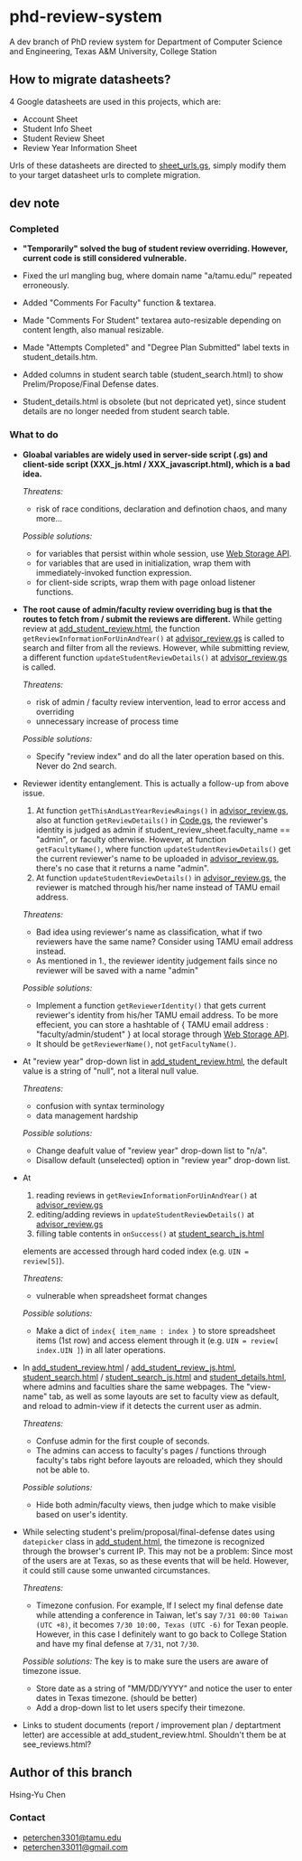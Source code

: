 # phd-review-system

A dev branch of PhD review system for Department of Computer Science and Engineering, Texas A&amp;M University, College Station

## How to migrate datasheets?

4 Google datasheets are used in this projects, which are:
* Account Sheet
* Student Info Sheet
* Student Review Sheet
* Review Year Information Sheet

Urls of these datasheets are directed to [sheet_urls.gs](sheet_urls.gs), simply modify them to your target datasheet urls to complete migration.

## dev note

### Completed

* **"Temporarily" solved the bug of student review overriding. However, current code is still considered vulnerable.**

* Fixed the url mangling bug, where domain name "a/tamu.edu/" repeated erroneously. 

* Added "Comments For Faculty" function & textarea.

* Made "Comments For Student" textarea auto-resizable depending on content length, also manual resizable.

* Made "Attempts Completed" and "Degree Plan Submitted" label texts in student_details.htm.

* Added columns in student search table (student_search.html) to show Prelim/Propose/Final Defense dates.

* Student_details.html is obsolete (but not depricated yet), since student details are no longer needed from student search table.

### What to do

* **Gloabal variables are widely used in server-side script (.gs) and client-side script (XXX_js.html / XXX_javascript.html), which is a bad idea.**
 
  *Threatens:* 
  - risk of race conditions, declaration and definotion chaos, and many more... 

  *Possible solutions:*
  - for variables that persist within whole session, use [Web Storage API](https://developer.mozilla.org/en-US/docs/Web/API/Web_Storage_API).
  - for variables that are used in initialization, wrap them with immediately-invoked function expression.
  - for client-side scripts, wrap them with page onload listener functions.

* **The root cause of admin/faculty review overriding bug is that the routes to fetch from / submit the reviews are different.** While getting review at [add_student_review.html](add_student_review.html), the function ```getReviewInformationForUinAndYear()``` at [advisor_review.gs](advisor_review.gs) is called to search and filter from all the reviews. However, while submitting review, a different function ```updateStudentReviewDetails()``` at [advisor_review.gs](advisor_review.gs) is called.

  *Threatens:* 
  - risk of admin / faculty review intervention, lead to error access and overriding
  - unnecessary increase of process time

  *Possible solutions:*
  - Specify "review index" and do all the later operation based on this. Never do 2nd search. 

* Reviewer identity entanglement. This is actually a follow-up from above issue.
  1. At function ```getThisAndLastYearReviewRaings()``` in [advisor_review.gs](advisor_review.gs), also at function ```getReviewDetails()``` in [Code.gs](Code.gs), the reviewer's identity is judged as admin if student_review_sheet.faculty_name == "admin", or faculty otherwise. However, at function ```getFacultyName()```, where function ```updateStudentReviewDetails()``` get the current reviewer's name to be uploaded in [advisor_review.gs](advisor_review.gs), there's no case that it returns a name "admin".
  2. At function ```updateStudentReviewDetails()``` in [advisor_review.gs](advisor_review.gs), the reviewer is matched through his/her name instead of TAMU email address.

  *Threatens:* 
  - Bad idea using reviewer's name as classification, what if two reviewers have the same name? Consider using TAMU email address instead.
  - As mentioned in 1., the reviewer identity judgement fails since no reviewer will be saved with a name "admin"

  *Possible solutions:*
  - Implement a function ```getReviewerIdentity()``` that gets current reviewer's identity from his/her TAMU email address. To be more effecient, you can store a hashtable of { TAMU email address : "faculty/admin/student" } at local storage through [Web Storage API](https://developer.mozilla.org/en-US/docs/Web/API/Web_Storage_API).
  - It should be ```getReviewerName()```, not ```getFacultyName()```.

* At "review year" drop-down list in [add_student_review.html](add_student_review.html), the default value is a string of "null", not a literal null value.

  *Threatens:* 
  - confusion with syntax terminology
  - data management hardship

  *Possible solutions:*
  - Change deafult value of "review year" drop-down list to "n/a".
  - Disallow default (unselected) option in "review year" drop-down list.
  
* At 
  1. reading reviews in ```getReviewInformationForUinAndYear()``` at [advisor_review.gs](advisor_review.gs)
  2. editing/adding reviews in ```updateStudentReviewDetails()``` at  [advisor_review.gs](advisor_review.gs)
  3. filling table contents in ```onSuccess()``` at [student_search_js.html](student_search_js.html)
  
  elements are accessed through hard coded index (e.g. ```UIN = review[5]```).

  *Threatens:* 
  - vulnerable when spreadsheet format changes

  *Possible solutions:*
  - Make a dict of ```index{ item_name : index }``` to store spreadsheet items (1st row) and access element through it (e.g. ```UIN = review[ index.UIN ]```) in all later operations.
  
* In [add_student_review.html](add_student_review.html)  / [add_student_review_js.html](add_student_review_js.html), [student_search.html](student_search.html) / [student_search_js.html](student_search_js.html) and  [student_details.html](student_details.html), where admins and faculties share the same webpages. The "view-name" tab, as well as some layouts are set to faculty view as default, and reload to admin-view if it detects the current user as admin.

  *Threatens:* 
  - Confuse admin for the first couple of seconds. 
  - The admins can access to faculty's pages / functions through faculty's tabs right before layouts are reloaded, which they should not be able to. 

  *Possible solutions:*
  - Hide both admin/faculty views, then judge which to make visible based on user's identity.
 
* While selecting student's prelim/proposal/final-defense dates using ```datepicker``` class in [add_student.html](add_student.html), the timezone is recognized through the browser's current IP. This may not be a problem: Since most of the users are at Texas, so as these events that will be held. However, it could still cause some unwanted circumstances.

  *Threatens:* 
  - Timezone confusion. For example, If I select my final defense date while attending a conference in Taiwan, let's say ```7/31 00:00 Taiwan (UTC +8)```, it becomes ```7/30 10:00, Texas (UTC -6)``` for Texan people. However, in this case I definitely want to go back to College Station and have my final defense at ```7/31```, not ```7/30```.

  *Possible solutions:* 
   The key is to make sure the users are aware of timezone issue.
  - Store date as a string of "MM/DD/YYYY" and notice the user to enter dates in Texas timezone. (should be better)
  - Add a drop-down list to let users specify their timezone.

* Links to student documents (report / improvement plan / deptartment letter) are accessible at add_student_review.html. Shouldn't them be at see_reviews.html?

## Author of this branch

Hsing-Yu Chen 

### Contact
- [peterchen3301@tamu.edu](mailto:peterchen3301@tamu.edu)
- [peterchen33011@gmail.com](mailto:peterchen33011@gmail.com)
